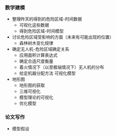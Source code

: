 ### 数学建模

- 整理昨天的得到的危险区域-时间数据
  - 可视化这些数据
  - 得到危险区域-时间模型
- 讨论危险区域受影响的方面（未来有可能出现的位置）
  - 森林树木变化规律
- 确定无人机-危险区域确定关系
  - 应用面积计算表达式
  - 确定合适尺度衡量
  - 着火情况下（以至极端情况下）无人机的分布
  - 给定机器分配方法 可视化模型
- 地形图
  - 地形图的获取
  - 三维可视化
  - 模型理论的可视化
  - 优化模型

### 论文写作

- 模型假设

